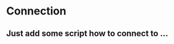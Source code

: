 Connection
==========

Just add some script how to connect to ...
------------------------------------------


